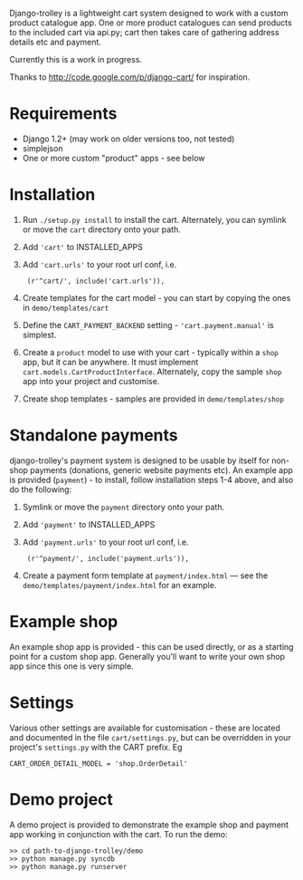 Django-trolley is a lightweight cart system designed to 
work with a custom product catalogue app. One or more product catalogues 
can send products to the included cart via api.py; cart then takes care of 
gathering address details etc and payment.

Currently this is a work in progress.

Thanks to http://code.google.com/p/django-cart/ for inspiration.


# Requirements

* Django 1.2+ (may work on older versions too, not tested)
* simplejson
* One or more custom "product" apps - see below


# Installation

1. Run `./setup.py install` to install the cart. Alternately, you can symlink or move the `cart` directory onto your path.

2. Add `'cart'` to INSTALLED_APPS

3. Add `'cart.urls'` to your root url conf, i.e.
    
        (r'^cart/', include('cart.urls')),

4. Create templates for the cart model - you can start by copying
   the ones in `demo/templates/cart`
   
5. Define the `CART_PAYMENT_BACKEND` setting - `'cart.payment.manual'` is
   simplest.
   
6. Create a `product` model to use with your cart - typically within
   a `shop` app, but it can be anywhere. It must implement 
   `cart.models.CartProductInterface`. Alternately, copy the sample `shop` 
   app into your project and customise.
   
7. Create shop templates - samples are provided in `demo/templates/shop`


# Standalone payments

django-trolley's payment system is designed to be usable by itself for non-shop payments (donations, generic website payments etc). An example app is provided (`payment`) - to install, follow installation steps 1-4 above, and also do the following:

1. Symlink or move the `payment` directory onto your path.

2. Add `'payment'` to INSTALLED_APPS

3. Add `'payment.urls'` to your root url conf, i.e.
    
        (r'^payment/', include('payment.urls')),

4. Create a payment form template at `payment/index.html` — see the `demo/templates/payment/index.html` for an example.


# Example shop

An example shop app is provided - this can be used directly, or as a starting point for a custom shop app. Generally you'll want to write your own shop app since this one is very simple.


# Settings 

Various other settings are available for customisation - these are located and documented in the file `cart/settings.py`, but can be overridden in your project's  `settings.py` with the CART prefix. Eg

    CART_ORDER_DETAIL_MODEL = 'shop.OrderDetail'


# Demo project

A demo project is provided to demonstrate the example shop and payment app working in conjunction with the cart. To run the demo:

    >> cd path-to-django-trolley/demo
    >> python manage.py syncdb
    >> python manage.py runserver




